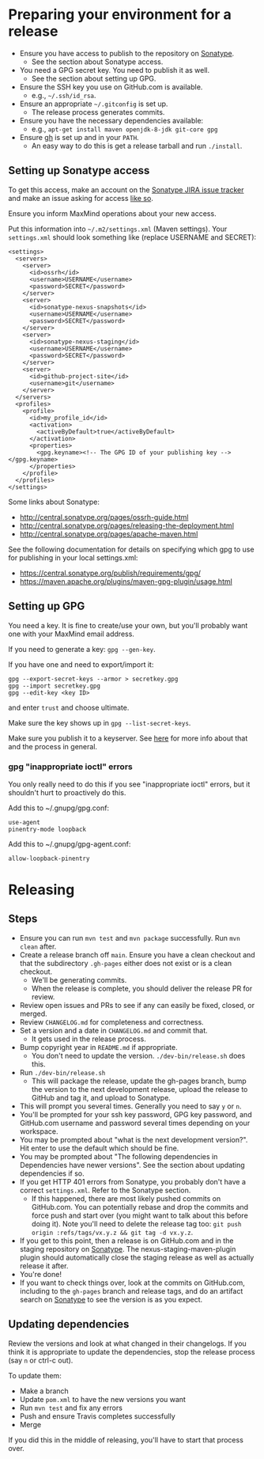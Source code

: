 # Preparing your environment for a release

- Ensure you have access to publish to the repository on
  [Sonatype](https://oss.sonatype.org).
  - See the section about Sonatype access.
- You need a GPG secret key. You need to publish it as well.
  - See the section about setting up GPG.
- Ensure the SSH key you use on GitHub.com is available.
  - e.g., `~/.ssh/id_rsa`.
- Ensure an appropriate `~/.gitconfig` is set up.
  - The release process generates commits.
- Ensure you have the necessary dependencies available:
  - e.g., `apt-get install maven openjdk-8-jdk git-core gpg`
- Ensure [gh](https://github.com/cli/cli) is set up and in your
  `PATH`.
  - An easy way to do this is get a release tarball and run `./install`.

## Setting up Sonatype access

To get this access, make an account on the [Sonatype JIRA issue
tracker](https://issues.sonatype.org/) and make an issue asking for access
[like so](https://issues.sonatype.org/browse/OSSRH-34414).

Ensure you inform MaxMind operations about your new access.

Put this information into `~/.m2/settings.xml` (Maven settings). Your
`settings.xml` should look something like (replace USERNAME and SECRET):

    <settings>
      <servers>
        <server>
          <id>ossrh</id>
          <username>USERNAME</username>
          <password>SECRET</password>
        </server>
        <server>
          <id>sonatype-nexus-snapshots</id>
          <username>USERNAME</username>
          <password>SECRET</password>
        </server>
        <server>
          <id>sonatype-nexus-staging</id>
          <username>USERNAME</username>
          <password>SECRET</password>
        </server>
        <server>
          <id>github-project-site</id>
          <username>git</username>
        </server>
      </servers>
      <profiles>
        <profile>
          <id>my_profile_id</id>
          <activation>
            <activeByDefault>true</activeByDefault>
          </activation>
          <properties>
            <gpg.keyname><!-- The GPG ID of your publishing key --></gpg.keyname>
          </properties>
        </profile>
      </profiles>
    </settings>

Some links about Sonatype:

* http://central.sonatype.org/pages/ossrh-guide.html
* http://central.sonatype.org/pages/releasing-the-deployment.html
* http://central.sonatype.org/pages/apache-maven.html

See the following documentation for details on specifying which gpg to use for
publishing in your local settings.xml:

* https://central.sonatype.org/publish/requirements/gpg/
* https://maven.apache.org/plugins/maven-gpg-plugin/usage.html

## Setting up GPG

You need a key. It is fine to create/use your own, but you'll probably want
one with your MaxMind email address.

If you need to generate a key: `gpg --gen-key`.

If you have one and need to export/import it:

    gpg --export-secret-keys --armor > secretkey.gpg
    gpg --import secretkey.gpg
    gpg --edit-key <key ID>

and enter `trust` and choose ultimate.

Make sure the key shows up in `gpg --list-secret-keys`.

Make sure you publish it to a keyserver. See
[here](http://central.sonatype.org/pages/working-with-pgp-signatures.html)
for more info about that and the process in general.

### gpg "inappropriate ioctl" errors

You only really need to do this if you see "inappropriate ioctl" errors,
but it shouldn't hurt to proactively do this.

Add this to ~/.gnupg/gpg.conf:

    use-agent
    pinentry-mode loopback

Add this to ~/.gnupg/gpg-agent.conf:

    allow-loopback-pinentry

# Releasing

## Steps

- Ensure you can run `mvn test` and `mvn package` successfully. Run
  `mvn clean` after.
- Create a release branch off `main`. Ensure you have a clean checkout and that
  the subdirectory `.gh-pages` either does not exist or is a clean checkout.
  - We'll be generating commits.
  - When the release is complete, you should deliver the release PR for review.
- Review open issues and PRs to see if any can easily be fixed, closed, or
  merged.
- Review `CHANGELOG.md` for completeness and correctness.
- Set a version and a date in `CHANGELOG.md` and commit that.
  - It gets used in the release process.
- Bump copyright year in `README.md` if appropriate.
  - You don't need to update the version. `./dev-bin/release.sh` does this.
- Run `./dev-bin/release.sh`
  - This will package the release, update the gh-pages branch, bump the
    version to the next development release, upload the release to GitHub
    and tag it, and upload to Sonatype.
- This will prompt you several times. Generally you need to say `y` or `n`.
- You'll be prompted for your ssh key password, GPG key password, and
  GitHub.com username and password several times depending on your
  workspace.
- You may be prompted about "what is the next development version?". Hit
  enter to use the default which should be fine.
- You may be prompted about "The following dependencies in Dependencies
  have newer versions". See the section about updating dependencies if so.
- If you get HTTP 401 errors from Sonatype, you probably don't have a
  correct `settings.xml`. Refer to the Sonatype section.
  - If this happened, there are most likely pushed commits on GitHub.com.
    You can potentially rebase and drop the commits and force push and
    start over (you might want to talk about this before doing it). Note
    you'll need to delete the release tag too:
    `git push origin :refs/tags/vx.y.z && git tag -d vx.y.z`.
- If you get to this point, then a release is on GitHub.com and in the
  staging repository on [Sonatype](https://oss.sonatype.org). The
  nexus-staging-maven-plugin plugin should automatically close the staging
  release as well as actually release it after.
- You're done!
- If you want to check things over, look at the commits on GitHub.com,
  including to the `gh-pages` branch and release tags, and do an artifact
  search on [Sonatype](https://oss.sonatype.org) to see the version is as
  you expect.

## Updating dependencies

Review the versions and look at what changed in their changelogs. If you
think it is appropriate to update the dependencies, stop the release
process (say `n` or ctrl-c out).

To update them:

- Make a branch
- Update `pom.xml` to have the new versions you want
- Run `mvn test` and fix any errors
- Push and ensure Travis completes successfully
- Merge

If you did this in the middle of releasing, you'll have to start that
process over.
